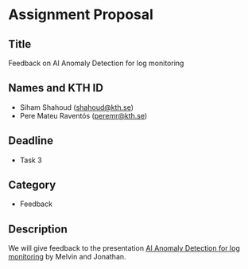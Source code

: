 # Assignment Proposal

## Title

Feedback on AI Anomaly Detection for log monitoring

## Names and KTH ID

  - Siham Shahoud (shahoud@kth.se)
  - Pere Mateu Raventós (peremr@kth.se)

## Deadline
- Task 3

## Category
- Feedback

## Description

We will give feedback to the presentation [AI Anomaly Detection for log monitoring](#2496) by Melvin and Jonathan.